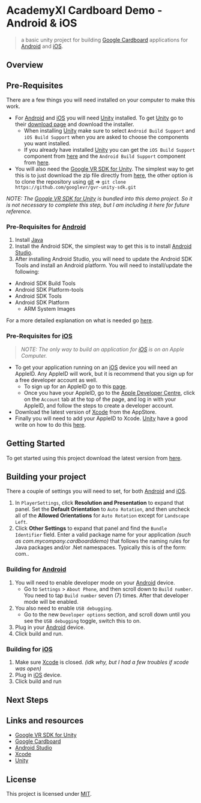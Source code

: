 # AcademyXI Cardboard Demo - Android & iOS
> a basic unity project for building [Google Cardboard] applications for [Android] and [iOS].

## Overview
<!-- TODO: Write up overview of the project and what it contains. -->

## Pre-Requisites
There are a few things you will need installed on your computer to make this work.
* For [Android] and [iOS] you will need [Unity] installed. To get [Unity] go to their [download page][Unity Personal Download] and download the installer.
	* When installing [Unity] make sure to select `Android Build Support` and `iOS Build Support` when you are asked to choose the components you want installed.
	* If you already have installed [Unity] you can get the `iOS Build Support` component from [here](http://download.unity3d.com/download_unity/649f48bbbf0f/MacEditorTargetInstaller/UnitySetup-iOS-Support-for-Editor-5.4.1f1.pkg) and the `Android Build Support` component from [here](http://download.unity3d.com/download_unity/649f48bbbf0f/MacEditorTargetInstaller/UnitySetup-Android-Support-for-Editor-5.4.1f1.pkg).
* You will also need the [Google VR SDK for Unity]. The simplest way to get this is to just download the zip file directly from [here](https://github.com/googlevr/gvr-unity-sdk/archive/master.zip), the other option is to clone the repository using [git] => `git clone https://github.com/googlevr/gvr-unity-sdk.git`

_NOTE: The [Google VR SDK for Unity] is bundled into this demo project. So it is not necessary to complete this step, but I am including it here for future reference._

### Pre-Requisites for [Android]
1. Install [Java](https://www.java.com/en/download/mac_download.jsp)
2. Install the Android SDK, the simplest way to get this is to install [Android Studio].
3. After installing Android Studio, you will need to update the Android SDK Tools and install an Android platform. You will need to install/update the following:
  * Android SDK Build Tools
  * Android SDK Platform-tools
  * Android SDK Tools
  * Android SDK Platform
    * ARM System Images

  For a more detailed explanation on what is needed go [here](https://developer.android.com/studio/intro/update.html#sdk-manager).

### Pre-Requisites for [iOS]
> _NOTE: The only way to build an application for [iOS] is on an Apple Computer._

* To get your application running on an [iOS] device you will need an AppleID. Any AppleID will work, but it is recommend that you sign up for a free developer account as well.
	* To sign up for an AppleID go to this [page](https://appleid.apple.com/account#!&page=create).
	* Once you have your AppleID, go to the [Apple Developer Centre], click on the `Account` tab at the top of the page, and log in with your AppleID, and follow the steps to create a developer account.
* Download the latest version of [Xcode][Xcode Download] from the AppStore.
* Finally you will need to add your AppleID to Xcode. [Unity] have a good write on how to do this [here](https://docs.unity3d.com/Manual/iphone-accountsetup.html).

## Getting Started
To get started using this project download the latest version from [here][Project Latest]. 

<!-- TODO: Write up the basic getting started guide for this project. -->

## Building your project
There a couple of settings you will need to set, for both [Android] and [iOS].
1. In `PlayerSettings`, click **Resolution and Presentation** to expand that panel. Set the **Default Orientation** to `Auto Rotation`, and then uncheck all of the **Allowed Orientations** for `Auto Rotation` except for `Landscape Left`.
2. Click **Other Settings** to expand that panel and find the `Bundle Identifier` field. Enter a valid package name for your application _(such as com.mycompany.cardboarddemo)_ that follows the naming rules for Java packages and/or .Net namespaces. Typically this is of the form: com.<yourcompany>.<appname>

### Building for [Android]
<!-- TODO: write up steps on how to build a project for Android. -->
1. You will need to enable developer mode on your [Android] device.
	* Go to `Settings` > `About Phone`, and then scroll down to `Build number`.
	You need to tap `Build number` seven (7) times. After that developer mode will be enabled.
2. You also need to enable `USB debugging`.
	* Go to the new `Developer options` section, and scroll down until you see the `USB debugging` toggle,
	switch this to on.
3. Plug in your [Android] device.
4. Click build and run.

### Building for [iOS]
<!-- TODO: write up steps on how to build a project for iOS. -->
1. Make sure [Xcode] is closed. _(idk why, but I had a few troubles if xcode was open)_
2. Plug in [iOS] device.
3. Click build and run

## Next Steps
<!-- TODO: write up next steps section, with links to some good resources etc. -->

## Links and resources
* [Google VR SDK for Unity]
* [Google Cardboard]
* [Android Studio]
* [Xcode]
* [Unity]

## License
This project is licensed under [MIT](LICENSE).

[Android]: https://www.android.com/ "Android"
[iOS]: http://www.apple.com/ios/ "iOS"

[Google Cardboard]: https://vr.google.com/cardboard/ "Google Cardboard"
[Google VR SDK for Unity]: https://developers.google.com/vr/unity/download "Google VR SDK for Unity"

[Android Studio]: https://developer.android.com/studio/index.html#mac-bundle "Android Studio for macOS"
[Xcode]: https://developer.apple.com/xcode/
[Xcode Download]: https://itunes.apple.com/au/app/xcode/id497799835?mt=12 "Xcode Download"

[Apple Developer Centre]: https://developer.apple.com/ "Apple Developer Centre"

[Unity]: https://unity3d.com/ "Unity"
[Unity Personal Download]: https://store.unity.com/download?ref=personal "Download Unity Personal"

[git]: https://git-scm.com/ "git"

[Project Latest]: https://github.com/benhinchley/AcademyXI_CardboardDemo_Android/archive/master.zip
